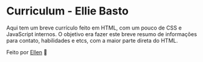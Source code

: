 # Curriculum - Ellie Basto

Aqui tem um breve currículo feito em HTML, com um pouco de CSS e JavaScript internos.
O objetivo era fazer este breve resumo de informações para contato, habilidades e etcs, com a maior parte direta do HTML.

Feito por [Ellen](https://www.github.com/EllieBasto) 🐇
